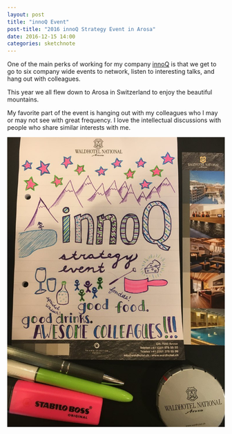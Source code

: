 ```yaml
---
layout: post
title: "innoQ Event"
post-title: "2016 innoQ Strategy Event in Arosa"
date: 2016-12-15 14:00
categories: sketchnote
---
```


One of the main perks of working for my company [innoQ](https://www.innoq.com/) is that we get to go to
six company wide events to network, listen to interesting talks, and hang out with colleagues.

This year we all flew down to Arosa in Switzerland to enjoy the beautiful mountains.

My favorite part of the event is hanging out with my colleagues who I may or may not see with great frequency.
I love the intellectual discussions with people who share similar interests with me. 

![innoQ Strategy Event](/img/2016-12-15-innoQ-event.jpg "innoQ Event Sketchnote")

